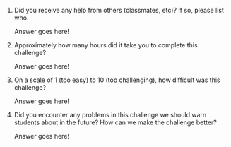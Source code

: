 1. Did you receive any help from others (classmates, etc)? If so, please list who.

    Answer goes here!

2. Approximately how many hours did it take you to complete this challenge?

    Answer goes here!

3. On a scale of 1 (too easy) to 10 (too challenging), how difficult was this challenge?

    Answer goes here!

4. Did you encounter any problems in this challenge we should warn students about in the future? How can we make the challenge better?

    Answer goes here!
